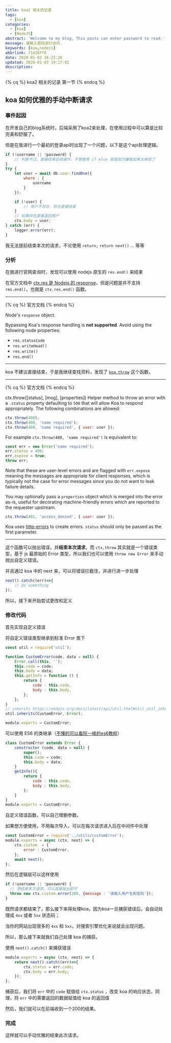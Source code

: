 ```yaml
---
title: koa2 相关的记录
tags:
  - [koa]
categories:
  - [koa]
  - [NodeJS]
abstract: 'Welcome to my blog, This posts can enter password to read.'
message: 请输入密码进行访问.
keywords: [koa,nodejs]
abbrlink: 71d38ff0
date: 2020-01-03 16:23:28
updated: 2020-01-03 19:17:02
description:
---
```


{% cq %} koa2 相关的记录 第一节 {% endcq %}

<!-- more -->

## koa 如何优雅的手动中断请求

### 事件起因

在开发自己的blog系统时，后端采用了koa2来处理，在使用过程中可以算是比较完美和舒服了。

但是在我进行一个最初的登录api时出现了一个问题，以下是这个api处理逻辑。

```js
if (!username || !password) {
    // 判断不过，直接结束后续操作，不想使用 if else 就是因为嫌看起来太麻烦了
}
try {
    let user = await db.user.findOne({
        where : {
            username
        }
    });

    if (!user) {
        // 用户不存在，则也直接结束
    }
    // 如果存在直接返回用户
    ctx.body = user;
} catch (err) {
    logger.error(err);
}
```

我无法提前结束本次的请求，不论使用 `return;` `return next()` ... 等等

### 分析

在我进行官网查询时，发现可以使用 nodejs 原生的 `res.end()` 来结束

在官方文档中 [ctx.res 是 Nodejs 的 response](https://github.com/koajs/koa/blob/master/docs/api/context.md#ctxres)，但是问题是并不支持 `res.end()`，也就是 `ctx.res.end()` 函数。

***

{% cq %} 官方文档 {% endcq %}

Node's `response` object.

Bypassing Koa's response handling is __not supported__. Avoid using the following node properties:

- `res.statusCode`
- `res.writeHead()`
- `res.write()`
- `res.end()`

***

koa 不建议直接结束，于是我继续查找资料，发现了 [`koa.throw`](https://github.com/koajs/koa/blob/master/docs/api/context.md#ctxthrowstatus-msg-properties) 这个函数，

***

{% cq %} 官方文档 {% endcq %}

  ctx.throw([status], [msg], [properties])
  Helper method to throw an error with a `.status` property
  defaulting to `500` that will allow Koa to respond appropriately.
  The following combinations are allowed:

```js
ctx.throw(400);
ctx.throw(400, 'name required');
ctx.throw(400, 'name required', { user: user });
```

  For example `ctx.throw(400, 'name required')` is equivalent to:

```js
const err = new Error('name required');
err.status = 400;
err.expose = true;
throw err;
```

  Note that these are user-level errors and are flagged with
  `err.expose` meaning the messages are appropriate for
  client responses, which is typically not the case for
  error messages since you do not want to leak failure
  details.

  You may optionally pass a `properties` object which is merged into the error as-is, useful for decorating machine-friendly errors which are reported to the requester upstream.

```js
ctx.throw(401, 'access_denied', { user: user });
```

Koa uses [http-errors](https://github.com/jshttp/http-errors) to create errors. `status` should only be passed as the first parameter.

***

这个函数可以抛出错误，并**结束本次请求**，而 `ctx,throw` 其实就是一个错误类型，基于 js 最原始的 Error 类型，所以我们也可以使用 `throw new Error` 来手动抛出自定义错误。

并且通过 koa 中的 next 来，可以将错误拦截住，并进行进一步处理

```js
next().catch((err)=>{ 
    // do something 
});
```

所以，接下来开始尝试更改和定义

### 修改代码

首先实现自定义错误

将自定义错误类型继承到标准 Error 类下

```js
const util = require('util');

function CustomError(code, data = null) {
    Error.call(this, '');
    this.code = code;
    this.body = data;
    this.getInfo = function () {
        return {
            code : this.code,
            body : this.body,
        };
    };
}
// inherits https://nodejs.org/docs/latest/api/util.html#util_util_inherits_constructor_superconstructor
util.inherits(CustomError, Error);

module.exports = CustomError;
```

可以使用 ES6 的类继承（[不懂的可以看阮一峰的es6教程](http://es6.ruanyifeng.com/#docs/class-extends)）

```js
class CustomError extends Error {
    constructor (code, data = null) {
        super();
        this.code = code;
        this.body = data;
    }
    getInfo(){
        return {
            code : this.code,
            body : this.body,
        };
    }
}
module.exports = CustomError;
```

自定义错误函数，可以自己增删参数。

如果想方便使用，不用每次导入，可以在每次请求进入后在中间件中处理

```js
const CustomError = require('../utils/customError');
module.exports = async (ctx, next) => {
    ctx.custom  = {
        error : CustomError,
    };
    await next();
};
```

然后在逻辑层可以这样使用

```js
if (!username || !password) {
  // 想结束本次请求，可以直接抛出即可
  throw new ctx.custom.error(200, {message : '请输入用户名和密码'});
}
```

既然请求都结束了，那么接下来得处理koa，因为koa一旦捕获错误后，会自动处理成 `4xx` 或者 `5xx` 状态码；

当你的网站出现很多的 `4xx` 和 `5xx`，对搜索引擎优化来说就会出现问题。

所以，那么接下来就我们自己处理 koa 的捕获。

使用 `next().catch()` 来捕获错误

```js
module.exports = async (ctx, next) => {
    return next().catch((err)=>{
        ctx.status = err.code;
        ctx.body = err.body;
    });
};
```

捕获后，我们将 `err` 中的 `code` 赋值给 `ctx.status` ，改变 koa 的响应状态，同理，将 `err` 中的需要返回的数据赋值给 koa 的返回值

然后，我们就可以在前端收到一个200的结果。

### 完成

这样就可以手动优雅的结束此次请求。